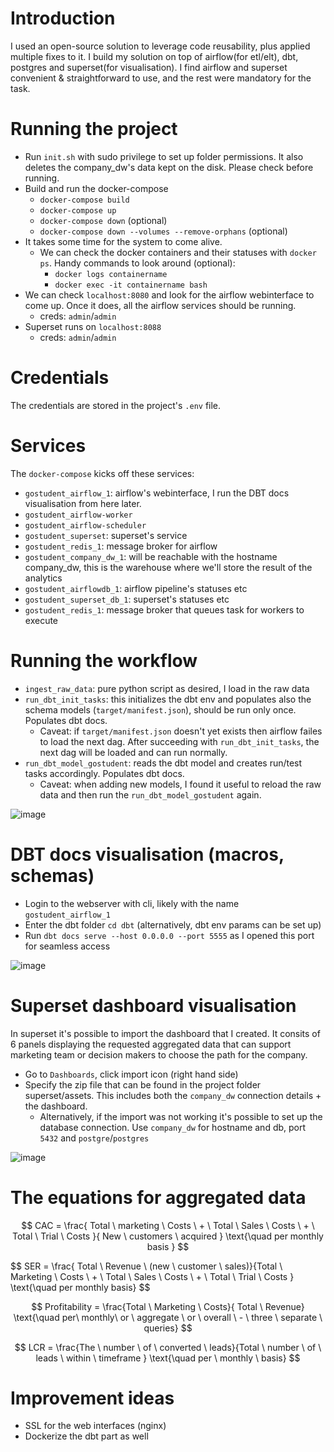# Introduction
I used an open-source solution to leverage code reusability, plus applied multiple fixes to it.
I build my solution on top of airflow(for etl/elt), dbt, postgres and superset(for visualisation). I find airflow and superset convenient & straightforward to use, and the rest were mandatory for the task.

# Running the project
* Run `init.sh` with sudo privilege to set up folder permissions. It also deletes the company_dw's data kept on the disk. Please check before running.
* Build and run the docker-compose
  * `docker-compose build`
  * `docker-compose up`
  * `docker-compose down` (optional)
  * `docker-compose down --volumes --remove-orphans` (optional)
* It takes some time for the system to come alive.
  * We can check the docker containers and their statuses with `docker ps`. Handy commands to look around (optional):
    * `docker logs containername`
    * `docker exec -it containername bash`
* We can check `localhost:8080` and look for the airflow webinterface to come up. Once it does, all the airflow services should be running.
  * creds: `admin`/`admin`
* Superset runs on `localhost:8088`
  * creds: `admin`/`admin`

# Credentials
The credentials are stored in the project's `.env` file.

# Services
The `docker-compose` kicks off these services:
* `gostudent_airflow_1`: airflow's webinterface, I run the DBT docs visualisation from here later.
* `gostudent_airflow-worker`
* `gostudent_airflow-scheduler`
* `gostudent_superset`: superset's service
* `gostudent_redis_1`: message broker for airflow
* `gostudent_company_dw_1`: will be reachable with the hostname company_dw, this is the warehouse where we'll store the result of the analytics
* `gostudent_airflowdb_1`: airflow pipeline's statuses etc
* `gostudent_superset_db_1`: superset's statuses etc
* `gostudent_redis_1`: message broker that queues task for workers to execute

# Running the workflow
* `ingest_raw_data`: pure python script as desired, I load in the raw data
* `run_dbt_init_tasks`: this initializes the dbt env and populates also the schema models (`target/manifest.json`), should be run only once. Populates dbt docs.
  * Caveat: if `target/manifest.json` doesn't yet exists then airflow failes to load the next dag. After succeeding with `run_dbt_init_tasks`, the next dag will be loaded and can run normally.
* `run_dbt_model_gostudent`: reads the dbt model and creates run/test tasks accordingly. Populates dbt docs.
  * Caveat: when adding new models, I found it useful to reload the raw data and then run the `run_dbt_model_gostudent` again.

![image](https://github.com/user-attachments/assets/090d978c-c403-4f48-b454-00c416ee1745)

# DBT docs visualisation (macros, schemas)
* Login to the webserver with cli, likely with the name `gostudent_airflow_1`
* Enter the dbt folder `cd dbt` (alternatively, dbt env params can be set up)
* Run `dbt docs serve --host 0.0.0.0 --port 5555` as I opened this port for seamless access

![image](https://github.com/user-attachments/assets/a270f621-f130-4fc1-a078-cb85517c374a)

# Superset dashboard visualisation
In superset it's possible to import the dashboard that I created. It consits of 6 panels displaying the requested aggregated data that can support marketing team or decision makers to choose the path for the company. 
* Go to `Dashboards`, click import icon (right hand side)
* Specify the zip file that can be found in the project folder superset/assets. This includes both the `company_dw` connection details + the dashboard.
  * Alternatively, if the import was not working it's possible to set up the database connection. Use `company_dw` for hostname and db, port `5432` and `postgre`/`postgres`

![image](https://github.com/user-attachments/assets/5d9ba01c-5b87-470c-b236-0f6be427058c)

# The equations for aggregated data
$$
CAC = \frac{ Total \ marketing \ Costs \ + \ Total \ Sales \ Costs \ + \ Total \ Trial \ Costs }{ New \ customers \ acquired } \text{\quad per monthly basis }
$$

$$
SER = \frac{ Total \ Revenue \ (new \ customer \ sales)}{Total \ Marketing \ Costs \ + \ Total \ Sales \ Costs \ + \ Total \ Trial \ Costs \} \text{\quad per monthly basis}
$$

$$
Profitability = \frac{Total \ Marketing \ Costs}{ Total \ Revenue} \text{\quad per\ monthly\ or \ aggregate \ or \ overall \ - \ three \ separate \ queries}
$$

$$
LCR = \frac{The \ number \ of \ converted \ leads}{Total \ number \ of \ leads \ within \ timeframe } \text{\quad per \ monthly \ basis}
$$

# Improvement ideas
* SSL for the web interfaces (nginx)
* Dockerize the dbt part as well
